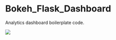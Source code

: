 # Bokeh_Flask_Dashboard

Analytics dashboard boilerplate code.

![]("Bokeh_Flask_Dashboard/Dashboard_Example.png") 
